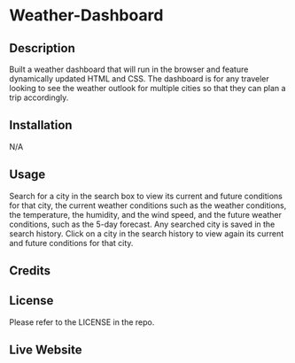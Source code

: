 # Weather-Dashboard

## Description
Built a weather dashboard that will run in the browser and feature dynamically updated HTML and CSS. The dashboard is for any traveler looking to see the weather outlook for multiple cities so that they can plan a trip accordingly.

## Installation
N/A

## Usage 
Search for a city in the search box to view its current and future conditions for that city, the  current weather conditions such as the weather conditions, the temperature, the humidity, and the wind speed, and the future weather conditions, such as the 5-day forecast. Any searched city is saved in the search history. Click on a city in the search history to view again its current and future conditions for that city.

## Credits 

## License
Please refer to the LICENSE in the repo.

## Live Website 
